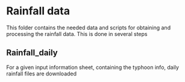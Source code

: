 # Rainfall data

This folder contains the needed data and scripts for obtaining and processing the rainfall data. This is done in several steps

## Rainfall_daily
For a given input information sheet, containing the typhoon info, daily rainfall files are downloaded 
